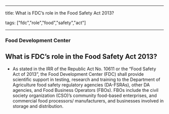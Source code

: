 
---

title: What is FDC’s role in the Food Safety Act 2013?

tags: ["fdc","role","food","safety","act"]

---

### Food Development Center

## What is FDC’s role in the Food Safety Act 2013?


 - As stated in the IRR of the Republic Act No. 10611 or the “Food  Safety Act of 2013”, the Food Development Center (FDC) shall  provide scientific support in testing, research and training to the Department of Agriculture food safety regulatory  agencies (DA-FSRAs), other DA agencies, and Food Business  Operators (FBOs). FBOs include the civil society organization (CSO)’s community food-based enterprises, and commercial  food processors/ manufacturers, and businesses involved in  storage and distribution.
